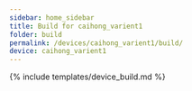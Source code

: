 ```yaml
---
sidebar: home_sidebar
title: Build for caihong_varient1
folder: build
permalink: /devices/caihong_varient1/build/
device: caihong_varient1
---
```

{% include templates/device_build.md %}
